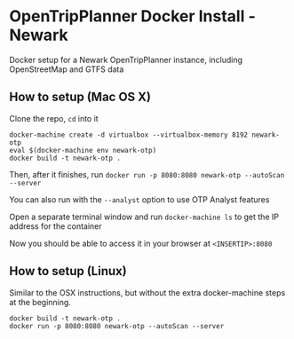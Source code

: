 # OpenTripPlanner Docker Install - Newark
Docker setup for a Newark OpenTripPlanner instance, including OpenStreetMap and GTFS data

## How to setup (Mac OS X)
Clone the repo, `cd` into it
```
docker-machine create -d virtualbox --virtualbox-memory 8192 newark-otp
eval $(docker-machine env newark-otp)
docker build -t newark-otp .
```

Then, after it finishes, run
`docker run -p 8080:8080 newark-otp --autoScan --server`

You can also run with the `--analyst` option to use OTP Analyst features

Open a separate terminal window and run `docker-machine ls` to get the IP address for the container

Now you should be able to access it in your browser at `<INSERTIP>:8080`

## How to setup (Linux)
Similar to the OSX instructions, but without the extra docker-machine steps at the beginning.
```
docker build -t newark-otp .
docker run -p 8080:8080 newark-otp --autoScan --server
```
